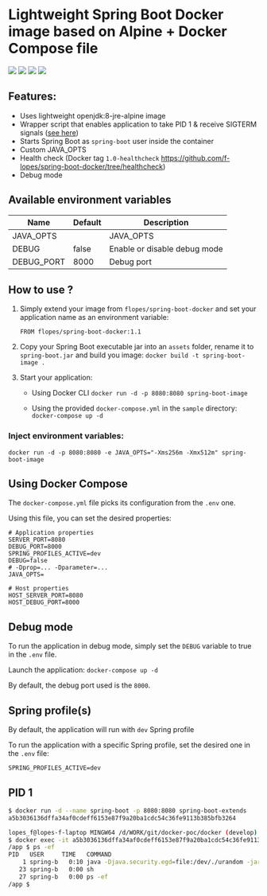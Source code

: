# Lightweight Spring Boot Docker image based on Alpine + Docker Compose file

[![](https://images.microbadger.com/badges/image/flopes/spring-boot-docker.svg)](https://microbadger.com/images/flopes/spring-boot-docker "Get your own image badge on microbadger.com")
[![](https://images.microbadger.com/badges/version/flopes/spring-boot-docker:1.0.svg)](https://microbadger.com/images/flopes/spring-boot-docker:1.0 "Get your own version badge on microbadger.com")
[![](https://img.shields.io/docker/pulls/flopes/spring-boot-docker.svg)](https://img.shields.io/docker/pulls/flopes/spring-boot-docker.svg)
[![](https://img.shields.io/docker/stars/flopes/spring-boot-docker.svg)](https://img.shields.io/docker/stars/flopes/spring-boot-docker.svg)

## Features:
- Uses lightweight openjdk:8-jre-alpine image
- Wrapper script that enables application to take PID 1 & receive SIGTERM signals ([see here](#pid-1))
- Starts Spring Boot as `spring-boot` user inside the container
- Custom JAVA_OPTS
- Health check (Docker tag `1.0-healthcheck` https://github.com/f-lopes/spring-boot-docker/tree/healthcheck)
- Debug mode

## Available environment variables

Name                    | Default   | Description
------------------------|-----------|------------------------------------
JAVA_OPTS               |       | JAVA_OPTS
DEBUG                   | false | Enable or disable debug mode
DEBUG_PORT              | 8000  | Debug port


## How to use ?

1. Simply extend your image from `flopes/spring-boot-docker` and set your application name as an environment variable:
    ``` Docker
    FROM flopes/spring-boot-docker:1.1
    ```

2. Copy your Spring Boot executable jar into an `assets` folder, rename it to `spring-boot.jar` and build you image:
```docker build -t spring-boot-image . ```

3. Start your application:
    - Using Docker CLI ```docker run -d -p 8080:8080 spring-boot-image```

    - Using the provided ```docker-compose.yml``` in the `sample` directory:
```docker-compose up -d```

### Inject environment variables:
```docker run -d -p 8080:8080 -e JAVA_OPTS="-Xms256m -Xmx512m" spring-boot-image```

## Using Docker Compose

The `docker-compose.yml` file picks its configuration from the `.env` one.

Using this file, you can set the desired properties:
```
# Application properties
SERVER_PORT=8080
DEBUG_PORT=8000
SPRING_PROFILES_ACTIVE=dev
DEBUG=false
# -Dprop=... -Dparameter=...
JAVA_OPTS=

# Host properties
HOST_SERVER_PORT=8080
HOST_DEBUG_PORT=8000
```

## Debug mode
To run the application in debug mode, simply set the `DEBUG` variable to true in the `.env` file.

Launch the application:
`docker-compose up -d`

By default, the debug port used is the `8000`.

## Spring profile(s)
By default, the application will run with `dev` Spring profile

To run the application with a specific Spring profile, set the desired one in the `.env` file:
```
SPRING_PROFILES_ACTIVE=dev
```

## PID 1
```bash
$ docker run -d --name spring-boot -p 8080:8080 spring-boot-extends
a5b3036136dffa34af0cdeff6153e87f9a20ba1cdc54c36fe9113b385bfb3264

lopes_f@lopes-f-laptop MINGW64 /d/WORK/git/docker-poc/docker (develop)
$ docker exec -it a5b3036136dffa34af0cdeff6153e87f9a20ba1cdc54c36fe9113b385bfb3264 sh
/app $ ps -ef
PID   USER     TIME   COMMAND
    1 spring-b   0:10 java -Djava.security.egd=file:/dev/./urandom -jar /app/spring-boot.jar
   23 spring-b   0:00 sh
   27 spring-b   0:00 ps -ef
/app $
```
